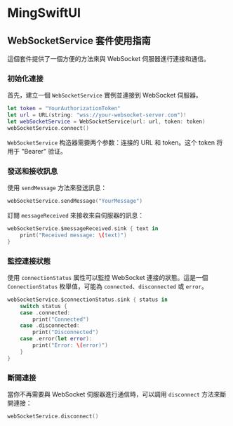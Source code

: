 # MingSwiftUI

## WebSocketService 套件使用指南

這個套件提供了一個方便的方法來與 WebSocket 伺服器進行連接和通信。

### 初始化連接

首先，建立一個 `WebSocketService` 實例並連接到 WebSocket 伺服器。

```swift
let token = "YourAuthorizationToken"
let url = URL(string: "wss://your-websocket-server.com")!
let webSocketService = WebSocketService(url: url, token: token)
webSocketService.connect()
```

`WebSocketService` 构造器需要两个参数：连接的 URL 和 token。这个 token 将用于 "Bearer" 验证。

### 發送和接收訊息

使用 `sendMessage` 方法來發送訊息：

```swift
webSocketService.sendMessage("YourMessage")
```

訂閱 `messageReceived` 來接收來自伺服器的訊息：

```swift
webSocketService.$messageReceived.sink { text in
    print("Received message: \(text)")
}
```

### 監控連接狀態

使用 `connectionStatus` 属性可以監控 WebSocket 連接的狀態。這是一個 `ConnectionStatus` 枚舉值，可能為 `connected`、`disconnected` 或 `error`。

```swift
webSocketService.$connectionStatus.sink { status in
    switch status {
    case .connected:
        print("Connected")
    case .disconnected:
        print("Disconnected")
    case .error(let error):
        print("Error: \(error)")
    }
}
```

### 斷開連接

當你不再需要與 WebSocket 伺服器進行通信時，可以調用 `disconnect` 方法來斷開連接：

```swift
webSocketService.disconnect()
```
